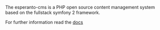 The esperanto-cms is a PHP open source content management system based on the fullstack symfony 2 framework.

For further information read the [docs](http://esperanto-cms-docs.readthedocs.org)
